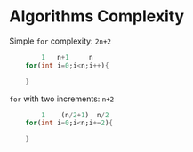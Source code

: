 # Algorithms Complexity

Simple `for` complexity: `2n+2`

```dart
        1   n+1     n
    for(int i=0;i<n;i++){

    }
```

`for` with two increments: `n+2`

```dart
        1    (n/2+1)  n/2
    for(int i=0;i<n;i+=2){

    }
```
